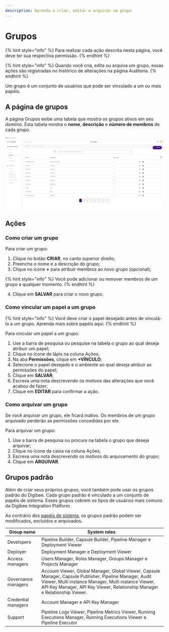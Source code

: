 ```yaml
---
description: Aprenda a criar, editar e arquivar um grupo
---
```


# Grupos

{% hint style="info" %}
Para realizar cada ação descrita nesta página, você deve ter sua respectiva permissão.
{% endhint %}

{% hint style="info" %}
Quando você cria, edita ou arquiva um grupo, essas ações são registradas no histórico de alterações na página Auditoria.
{% endhint %}

Um grupo é um conjunto de usuários que pode ser vinculado a um ou mais papéis.

## A página de grupos <a href="#_w5vdysfjsn4u" id="_w5vdysfjsn4u"></a>

A página Grupos exibe uma tabela que mostra os grupos ativos em seu domínio. Esta tabela mostra o **nome**, **descrição** e **número de membros** de cada grupo.

![](<../../.gitbook/assets/0 (1).png>)

## Ações <a href="#_1l3n9ay3fmff" id="_1l3n9ay3fmff"></a>

### Como criar um grupo <a href="#_ic4qogmxjd77" id="_ic4qogmxjd77"></a>

Para criar um grupo:

1. Clique no botão **CRIAR**, no canto superior direito;
2. Preencha o nome e a descrição do grupo;
3. Clique no ícone **+** para atribuir membros ao novo grupo (opcional);

{% hint style="info" %}
Você pode adicionar ou remover membros de um grupo a qualquer momento.
{% endhint %}

4. Clique em **SALVAR** para criar o novo grupo.

### Como vincular um papel a um grupo <a href="#_ui1k2pip8u4q" id="_ui1k2pip8u4q"></a>

{% hint style="info" %}
Você deve criar o papel desejado antes de vinculá-lo a um grupo. Aprenda mais sobre papéis aqui.
{% endhint %}

Para vincular um papel a um grupo:

1. Use a barra de pesquisa ou pesquise na tabela o grupo ao qual deseja atribuir um papel;
2. Clique no ícone de lápis na coluna Ações;
3. Na aba **Permissões**, clique em **+VÍNCULO**;
4. Selecione o papel desejado e o ambiente ao qual deseja atribuir as permissões do papel;
5. Clique em **SALVAR**;
6. Escreva uma nota descrevendo os motivos das alterações que você acabou de fazer;
7. Clique em **EDITAR** para confirmar a ação.

### Como arquivar um grupo <a href="#_9p3yo68cnrdj" id="_9p3yo68cnrdj"></a>

Se você arquivar um grupo, ele ficará inativo. Os membros de um grupo arquivado perderão as permissões concedidas por ele.

Para arquivar um grupo:

1. Use a barra de pesquisa ou procure na tabela o grupo que deseja arquivar;
2. Clique no ícone da caixa na coluna Ações;
3. Escreva uma nota descrevendo os motivos do arquivamento do grupo;
4. Clique em **ARQUIVAR**.

## Grupos padrão <a href="#_4qxm4nw2dj56" id="_4qxm4nw2dj56"></a>

Além de criar seus próprios grupos, você também pode usar os grupos padrão do Digibee. Cada grupo padrão é vinculado a um conjunto de papéis de sistema. Esses grupos cobrem os tipos de usuários mais comuns da Digibee Integration Platform.

Ao contrário dos [papéis de sistema,](papeis-do-controle-de-acesso.md#papeis-de-sistema) os grupos padrão podem ser modificados, excluídos e arquivados.

| Group name          | System roles                                                                                                                                                                                                                                   |
| ------------------- | ---------------------------------------------------------------------------------------------------------------------------------------------------------------------------------------------------------------------------------------------- |
| Developers          | Pipeline Builder, Capsule Builder, Pipeline Manager e Deployment Viewer                                                                                                                                                                        |
| Deployer            | Deployment Manager e Deployment Viewer                                                                                                                                                                                                         |
| Access managers     | Users Manager, Roles Manager, Groups Manager e Projects Manager                                                                                                                                                                                |
| Governance managers | Account Viewer, Global Manager, Global Viewer, Capsule Manager, Capsule Publisher, Pipeline Manager, Audit Viewer, Multi instance Manager, Multi instance Viewer, API Key Manager, API Key Viewer, Relationship Manager e Relationship Viewer. |
| Credential managers | Account Manager e API Key Manager                                                                                                                                                                                                              |
| Support             | Pipeline Logs Viewer, Pipeline Metrics Viewer, Running Executions Manager, Running Executions Viewer e Pipeline Executor                                                                                                                       |

